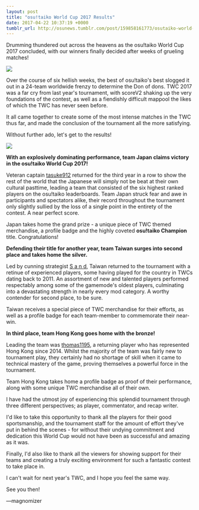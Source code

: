 ```yaml
---
layout: post
title: "osu!taiko World Cup 2017 Results"
date: 2017-04-22 10:37:19 +0000
tumblr_url: http://osunews.tumblr.com/post/159858161773/osutaiko-world-cup-2017-results
---
```


Drumming thundered out across the heavens as the osu!taiko World Cup 2017 concluded, with our winners finally decided after weeks of grueling matches!

![](/wiki/shared/news/banners/twc2017.jpg)

Over the course of six hellish weeks, the best of osu!taiko's best slogged it out in a 24-team worldwide frenzy to determine the Don of dons. TWC 2017 was a far cry from last year's tournament, with scoreV2 shaking up the very foundations of the contest, as well as a fiendishly difficult mappool the likes of which the TWC has never seen before.

It all came together to create some of the most intense matches in the TWC thus far, and made the conclusion of the tournament all the more satisfying.

Without further ado, let's get to the results!

![](https://puu.sh/vsmm0/24f479f16f.png)

**With an explosively dominating performance, team Japan claims victory in the osu!taiko World Cup 2017!**

Veteran captain [tasuke912](https://osu.ppy.sh/users/2774767) returned for the third year in a row to show the rest of the world that the Japanese will simply not be beat at their own cultural pasttime, leading a team that consisted of the six highest ranked players on the osu!taiko leaderboards. Team Japan struck fear and awe in participants and spectators alike, their record throughout the tournament only slightly sullied by the loss of a single point in the entirety of the contest. A near perfect score.

Japan takes home the grand prize - a unique piece of TWC themed merchandise, a profile badge and the highly coveted **osu!taiko Champion** title. Congratulations!

**Defending their title for another year, team Taiwan surges into second place and takes home the silver.**

Led by cunning strategist [S a n d](https://osu.ppy.sh/users/676578), Taiwan returned to the tournament with a retinue of experienced players, some having played for the country in TWCs dating back to 2011. An assortment of new and talented players performed respectably among some of the gamemode's oldest players, culminating into a devastating strength in nearly every mod category. A worthy contender for second place, to be sure.

Taiwan receives a special piece of TWC merchandise for their efforts, as well as a profile badge for each team-member to commemorate their near-win.

**In third place, team Hong Kong goes home with the bronze!**

Leading the team was [thomas1195](https://osu.ppy.sh/users/1691488), a returning player who has represented Hong Kong since 2014. Whilst the majority of the team was fairly new to tournament play, they certainly had no shortage of skill when it came to technical mastery of the game, proving themselves a powerful force in the tournament.

Team Hong Kong takes home a profile badge as proof of their performance, along with some unique TWC merchandise all of their own.

I have had the utmost joy of experiencing this splendid tournament through three different perspectives; as player, commentator, and recap writer.

I'd like to take this opportunity to thank all the players for their good sportsmanship, and the tournament staff for the amount of effort they've put in behind the scenes - for without their undying commitment and dedication this World Cup would not have been as successful and amazing as it was.

Finally,  I'd also like to thank all the viewers for showing support for their teams and creating a truly exciting environment for such a fantastic contest to take place in.

I can't wait for next year's TWC, and I hope you feel the same way.

See you then!

—magnomizer
